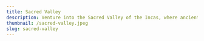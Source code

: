 ```yaml
---
title: Sacred Valley
description: Venture into the Sacred Valley of the Incas, where ancient ruins, bustling markets, and breathtaking scenery await. Marvel at the agricultural terraces of Pisac, wander through the ruins of Ollantaytambo, and immerse yourself in the rich culture of indigenous communities.
thumbnail: /sacred-valley.jpeg
slug: sacred-valley
---
```


